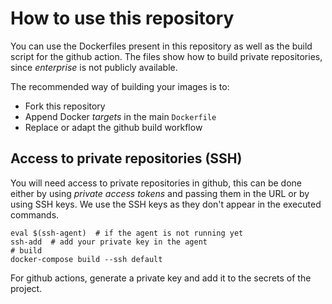 # How to use this repository

You can use the Dockerfiles present in this repository as well as the build
script for the github action.
The files show how to build private repositories, since *enterprise* is not
publicly available.

The recommended way of building your images is to:
- Fork this repository
- Append Docker *targets* in the main `Dockerfile`
- Replace or adapt the github build workflow

## Access to private repositories (SSH)
You will need access to private repositories in github, this can be done either
by using *private access tokens* and passing them in the URL or by using
SSH keys.
We use the SSH keys as they don't appear in the executed commands.

	eval $(ssh-agent)  # if the agent is not running yet
	ssh-add  # add your private key in the agent
	# build
	docker-compose build --ssh default

For github actions, generate a private key and add it to the secrets of the
project.
